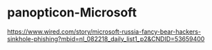 # panopticon-Microsoft

https://www.wired.com/story/microsoft-russia-fancy-bear-hackers-sinkhole-phishing?mbid=nl_082218_daily_list1_p2&CNDID=53659400
